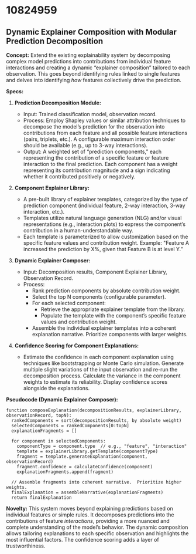 # 10824959

## Dynamic Explainer Composition with Modular Prediction Decomposition

**Concept:** Extend the existing explainability system by decomposing complex model predictions into contributions from individual feature interactions and creating a dynamic “explainer composition” tailored to each observation. This goes beyond identifying rules linked to single features and delves into identifying *how* features collectively drive the prediction.

**Specs:**

1.  **Prediction Decomposition Module:**
    *   Input: Trained classification model, observation record.
    *   Process: Employ Shapley values or similar attribution techniques to decompose the model’s prediction for the observation into contributions from each feature and all possible feature interactions (pairs, triplets, etc.).  A configurable maximum interaction order should be available (e.g., up to 3-way interactions).
    *   Output:  A weighted set of “prediction components,” each representing the contribution of a specific feature or feature interaction to the final prediction.  Each component has a weight representing its contribution magnitude and a sign indicating whether it contributed positively or negatively.

2.  **Component Explainer Library:**
    *   A pre-built library of explainer templates, categorized by the type of prediction component (individual feature, 2-way interaction, 3-way interaction, etc.).
    *   Templates utilize natural language generation (NLG) and/or visual representations (e.g., interaction plots) to express the component’s contribution in a human-understandable way.
    *   Each template is parameterized to allow customization based on the specific feature values and contribution weight.  Example: "Feature A increased the prediction by X%, given that Feature B is at level Y.”

3.  **Dynamic Explainer Composer:**
    *   Input: Decomposition results, Component Explainer Library, Observation Record.
    *   Process:
        *   Rank prediction components by absolute contribution weight.
        *   Select the top N components (configurable parameter).
        *   For each selected component:
            *   Retrieve the appropriate explainer template from the library.
            *   Populate the template with the component’s specific feature values and contribution weight.
        *   Assemble the individual explainer templates into a coherent explanation narrative.  Prioritize components with larger weights.

4.  **Confidence Scoring for Component Explanations:**
    *   Estimate the confidence in each component explanation using techniques like bootstrapping or Monte Carlo simulation. Generate multiple slight variations of the input observation and re-run the decomposition process. Calculate the variance in the component weights to estimate its reliability.  Display confidence scores alongside the explanations.

**Pseudocode (Dynamic Explainer Composer):**

```
function composeExplanation(decompositionResults, explainerLibrary, observationRecord, topN):
  rankedComponents = sort(decompositionResults, by absolute weight)
  selectedComponents = rankedComponents[0:topN]
  explanationFragments = []

  for component in selectedComponents:
    componentType = component.type  // e.g., "feature", "interaction"
    template = explainerLibrary.getTemplate(componentType)
    fragment = template.generateExplanation(component, observationRecord)
    fragment.confidence = calculateConfidence(component)
    explanationFragments.append(fragment)

  // Assemble fragments into coherent narrative.  Prioritize higher weights.
  finalExplanation = assembleNarrative(explanationFragments)
  return finalExplanation
```

**Novelty:** This system moves beyond explaining predictions based on individual features or simple rules. It decomposes predictions into the contributions of feature *interactions*, providing a more nuanced and complete understanding of the model’s behavior. The dynamic composition allows tailoring explanations to each specific observation and highlights the most influential factors. The confidence scoring adds a layer of trustworthiness.